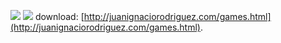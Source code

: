 ![](http://juanignaciorodriguez.com/imgs/pplant.gif=480x480) ![](http://juanignaciorodriguez.com/imgs/pplant1.gif=480x480)
download: [http://juanignaciorodriguez.com/games.html](http://juanignaciorodriguez.com/games.html).